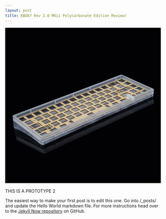 ```yaml
---
layout: post
title: KBD67 Rev 2.0 MKii Polycarbonate Edition Review!
---
```


![_config.yml](https://raw.githubusercontent.com/TeeheeTypes/TeeheeTypes.github.io/master/images/KBD67V2MKii%20Polycarbonate.jpg)

THIS IS A PROTOTYPE 2

The easiest way to make your first post is to edit this one. Go into /_posts/ and update the Hello World markdown file. For more instructions head over to the [Jekyll Now repository](https://github.com/barryclark/jekyll-now) on GitHub.

